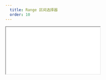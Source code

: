 ```yaml
---
  title: Range 区间选择器
  order: 10
---
```


<Iframe src="//mc.fusion.design/demos/comp_groups/@alifd/next/range?theme=@alifd/theme-design-pro" />
